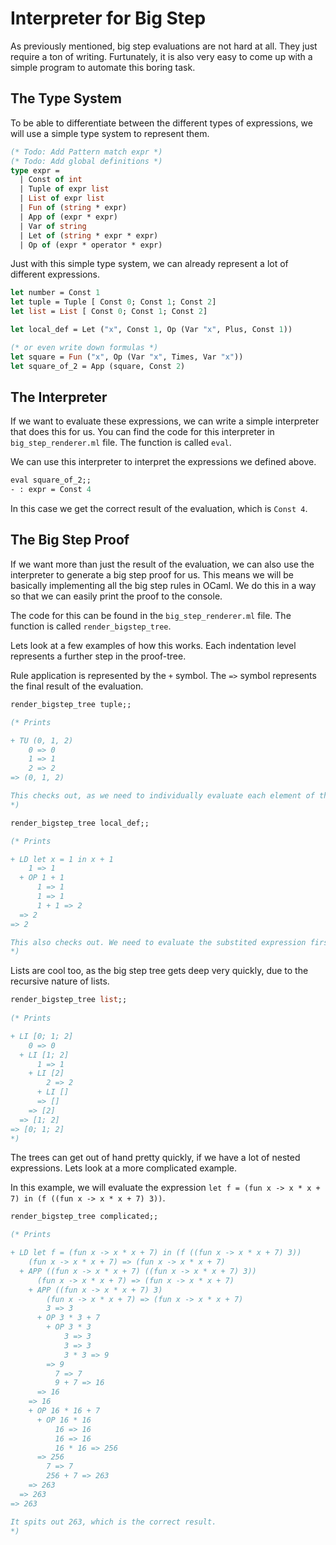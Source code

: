# Interpreter for Big Step

As previously mentioned, big step evaluations are not hard at all. They just require a ton of writing. 
Furtunately, it is also very easy to come up with a simple program to automate this boring task.

## The Type System

To be able to differentiate between the different types of expressions, we will use a simple type system to represent them.

```ocaml
(* Todo: Add Pattern match expr *)
(* Todo: Add global definitions *)
type expr =
  | Const of int
  | Tuple of expr list
  | List of expr list
  | Fun of (string * expr)
  | App of (expr * expr)
  | Var of string
  | Let of (string * expr * expr)
  | Op of (expr * operator * expr)
```

Just with this simple type system, we can already represent a lot of different expressions.
    
```ocaml    
let number = Const 1
let tuple = Tuple [ Const 0; Const 1; Const 2]
let list = List [ Const 0; Const 1; Const 2]

let local_def = Let ("x", Const 1, Op (Var "x", Plus, Const 1))

(* or even write down formulas *)
let square = Fun ("x", Op (Var "x", Times, Var "x"))
let square_of_2 = App (square, Const 2)
```

## The Interpreter

If we want to evaluate these expressions, we can write a simple interpreter that does this for us.
You can find the code for this interpreter in `big_step_renderer.ml` file. The function is called `eval`.

We can use this interpreter to interpret the expressions we defined above.

```ocaml
eval square_of_2;;
- : expr = Const 4
```

In this case we get the correct result of the evaluation, which is `Const 4`.

## The Big Step Proof

If we want more than just the result of the evaluation, we can also use the interpreter to generate a big step proof for us. This means we will be basically implementing all the big step rules in OCaml. We do this in a way so that we can easily print the proof to the console.

The code for this can be found in the `big_step_renderer.ml` file. The function is called `render_bigstep_tree`.


Lets look at a few examples of how this works. Each indentation level represents a further step in the proof-tree.

Rule application is represented by the `+` symbol. The `=>` symbol represents the final result of the evaluation.


```ocaml
render_bigstep_tree tuple;;

(* Prints

+ TU (0, 1, 2)
    0 => 0
    1 => 1
    2 => 2
=> (0, 1, 2)

This checks out, as we need to individually evaluate each element of the tuple, to be able to evaluate the tuple itself.
*)
```

```ocaml
render_bigstep_tree local_def;;

(* Prints

+ LD let x = 1 in x + 1
    1 => 1
  + OP 1 + 1
      1 => 1
      1 => 1
      1 + 1 => 2
  => 2
=> 2

This also checks out. We need to evaluate the substited expression first, before we can substitute it into the original expression and perform the simple addition using the OP rule. 
*)
```

Lists are cool too, as the big step tree gets deep very quickly, due to the recursive nature of lists.

```ocaml
render_bigstep_tree list;;
    
(* Prints

+ LI [0; 1; 2]
    0 => 0
  + LI [1; 2]
      1 => 1
    + LI [2]
        2 => 2
      + LI []
      => []
    => [2]
  => [1; 2]
=> [0; 1; 2]
*)
```

The trees can get out of hand pretty quickly, if we have a lot of nested expressions. Lets look at a more complicated example.

In this example, we will evaluate the expression `let f = (fun x -> x * x + 7) in (f ((fun x -> x * x + 7) 3))`.

```ocaml
render_bigstep_tree complicated;;

(* Prints

+ LD let f = (fun x -> x * x + 7) in (f ((fun x -> x * x + 7) 3))
    (fun x -> x * x + 7) => (fun x -> x * x + 7)
  + APP ((fun x -> x * x + 7) ((fun x -> x * x + 7) 3))
      (fun x -> x * x + 7) => (fun x -> x * x + 7)
    + APP ((fun x -> x * x + 7) 3)
        (fun x -> x * x + 7) => (fun x -> x * x + 7)
        3 => 3
      + OP 3 * 3 + 7
        + OP 3 * 3
            3 => 3
            3 => 3
            3 * 3 => 9
        => 9
          7 => 7
          9 + 7 => 16
      => 16
    => 16
    + OP 16 * 16 + 7
      + OP 16 * 16
          16 => 16
          16 => 16
          16 * 16 => 256
      => 256
        7 => 7
        256 + 7 => 263
    => 263
  => 263
=> 263

It spits out 263, which is the correct result.
*)
```

